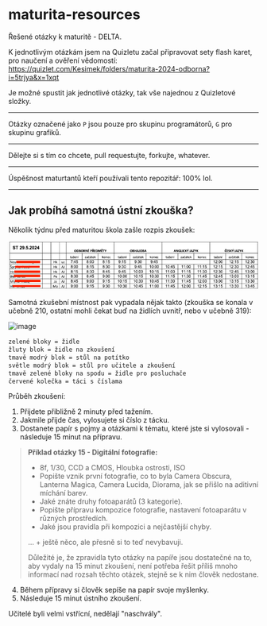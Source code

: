 # maturita-resources
Řešené otázky k maturitě - DELTA. 

K jednotlivým otázkám jsem na Quizletu začal připravovat sety flash karet, pro naučení a ověření vědomostí:
https://quizlet.com/Kesimek/folders/maturita-2024-odborna?i=5trjya&x=1xqt

Je možné spustit jak jednotlivé otázky, tak vše najednou z Quizletové složky.

-----
Otázky označené jako `P` jsou pouze pro skupinu programátorů, `G` pro skupinu grafiků.

-----

Dělejte si s tím co chcete, pull requestujte, forkujte, whatever.

----- 
Úspěšnost maturtantů kteří používali tento repozitář:
100% lol.


-----
## Jak probíhá samotná ústní zkouška?

Několik týdnu před maturitou škola zašle rozpis zkoušek:

![img.png](Obrazky/rozpis.png)

Samotná zkušební místnost pak vypadala nějak takto (zkouška se konala v učebně 210, ostatní mohli čekat buď na židlích uvnitř, nebo v učebně 319):

![image](https://github.com/Kesims/maturita-resources/assets/97666898/d7f8b25c-4cf6-49e5-a4f6-8fee26a2446d)
```
zelené bloky = židle
žluty blok = židle na zkoušení
tmavě modrý blok = stůl na potítko
světle modrý blok = stůl pro učitele a zkoušení
tmavě zelené bloky na spodu = židle pro posluchače
červené kolečka = táci s číslama
```
Průběh zkoušení:
1. Přijdete přibližně 2 minuty před tažením.
2. Jakmile přijde čas, vylosujete si číslo z tácku.
3. Dostanete papír s pojmy a otázkami k tématu, které jste si vylosovali - následuje 15 minut na přípravu.
    
> **Příklad otázky 15 - Digitální fotografie:**
> - 8f, 1/30, CCD a CMOS, Hloubka ostrosti, ISO
> - Popište vznik první fotografie, co to byla Camera Obscura, Lanterna Magica, Camera Lucida, Diorama, jak se přišlo na aditivní míchání barev.
> - Jaké znáte druhy fotoaparátů (3 kategorie).
> - Popište přípravu kompozice fotografie, nastavení fotoaparátu v různých prostředích.
> - Jaké jsou pravidla při kompozici a nejčastější chyby.
> 
> ... + ještě něco, ale přesně si to teď nevybavuji.
> 
> Důležité je, že zpravidla tyto otázky na papíře jsou dostatečné na to, aby vydaly na 15 minut zkoušení, není potřeba řešit příliš
> mnoho informací nad rozsah těchto otázek, stejně se k nim člověk nedostane.

4. Během přípravy si člověk sepíše na papír svoje myšlenky.
5. Následuje 15 minut ústního zkoušení.

Učitelé byli velmi vstřícní, nedělají "naschvály".
